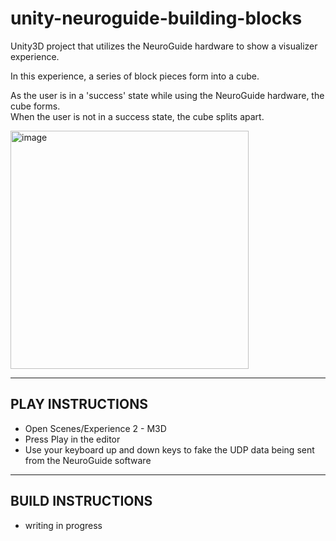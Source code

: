 # unity-neuroguide-building-blocks
Unity3D project that utilizes the NeuroGuide hardware to show a visualizer experience.  

In this experience, a series of block pieces form into a cube.  

As the user is in a 'success' state while using the NeuroGuide hardware, the cube forms.  
When the user is not in a success state, the cube splits apart.  

<img width="381" alt="image" src="https://github.com/user-attachments/assets/74f415f8-403f-4098-aeff-bcc1864b2acc" />

---

## PLAY INSTRUCTIONS

- Open Scenes/Experience 2 - M3D
- Press Play in the editor
- Use your keyboard up and down keys to fake the UDP data being sent from the NeuroGuide software

---  

## BUILD INSTRUCTIONS

- writing in progress
